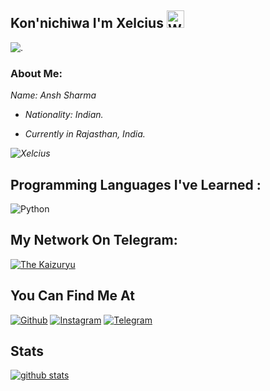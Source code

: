 ## Kon'nichiwa I'm Xelcius <img src="https://user-images.githubusercontent.com/1303154/88677602-1635ba80-d120-11ea-84d8-d263ba5fc3c0.gif" width="28px" alt="Whats Up">

![.](https://tenor.com/bQiIJ.gif)

### About Me:

<i>
  Name: Ansh Sharma
  
  - Nationality: Indian.
  
  - Currently in Rajasthan, India.
  
  ![ Xelcius ](https://github-readme-stats.vercel.app/api/top-langs/?username=RimuruDemonlord&theme=blue-Red)
  

 </i> 
 
 ## Programming Languages I've Learned :

![Python](https://img.shields.io/badge/Python-3776AB?style=for-the-badge&logo=python&logoColor=white)

## My Network On Telegram:

[![The Kaizuryu](https://img.shields.io/badge/Telegram-2CA5E0?style=for-the-badge&logo=telegram&logoColor=red)](https://t.me/TheKaizuryu)

## You Can Find Me At
[![Github](https://img.shields.io/badge/-Github-181717?style=for-the-badge&logo=Github&logoColor=red)](https://github.com/RimuruDemonlord)
[![Instagram](https://img.shields.io/badge/Instagram-E44dsada5F?style=for-the-badge&logo=instagram&logoColor=red)](https://www.instagram.com/pyara.sa.aaloo)
[![Telegram](https://img.shields.io/badge/Telegram-2CA5E0?style=for-the-badge&logo=telegram&logoColor=red)](https://t.me/Xelcius)

## Stats

[![github stats](https://github-readme-stats.vercel.app/api?username=RimuruDemonlord&show_icons=true&theme=radical)](https://github.com/RimuruDemonlord)



